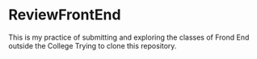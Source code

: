 # ReviewFrontEnd
This is my practice of submitting and exploring the classes of Frond End outside the College
Trying to clone this repository.